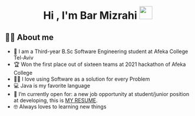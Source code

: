 <h1 align="center">Hi , I'm Bar Mizrahi <img src="https://media.giphy.com/media/hvRJCLFzcasrR4ia7z/giphy.gif" width="35"></h1>

## :sassy_man:  About me
- :school: I am a Third-year B.Sc Software Engineering student at Afeka College Tel-Aviv
- :trophy: Won the first place out of sixteen teams at 2021 hackathon of Afeka College
- :technologist: I love using Software as a solution for every Problem
- :computer: Java is my favorite language
- :thinking: I’m currently open for: a new job opportunity at student/junior position at developing, this is [MY RESUME](https://drive.google.com/file/d/1Lvr-ufsUYOsFIU2KRqnWW649RI6rNB3j/view?usp=sharing).
- :nerd_face: Always loves to learning new things

<br>
